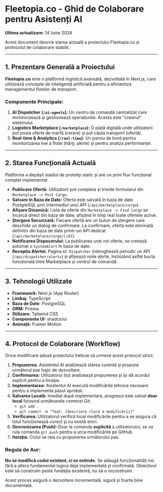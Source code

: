 # Fleetopia.co - Ghid de Colaborare pentru Asistenți AI

**Ultima actualizare:** 14 Iunie 2024

Acest document descrie starea actuală a proiectului Fleetopia.co și protocolul de colaborare stabilit.

---

## 1. Prezentare Generală a Proiectului

**Fleetopia.co** este o platformă logistică avansată, dezvoltată în Next.js, care utilizează concepte de inteligență artificială pentru a eficientiza managementul flotelor de transport.

### Componente Principale:

1.  **AI Dispatcher (`/ai-agents`):** Un centru de comandă centralizat care monitorizează și gestionează operațiunile. Acesta este "creierul" sistemului.
2.  **Logistics Marketplace (`/marketplace`):** O piață digitală unde utilizatorii pot posta oferte de marfă (cerere) și pot căuta transport (ofertă).
3.  **Real-time & Analytics (`/real-time`):** Un panou de bord pentru monitorizarea live a flotei (hărți, alerte) și pentru analiza performanței.

---

## 2. Starea Funcțională Actuală

Platforma a depășit stadiul de prototip static și are un prim flux funcțional complet implementat:

*   **Publicare Ofertă:** Utilizatorii pot completa și trimite formularul din `Marketplace -> Post Cargo`.
*   **Salvare în Baza de Date:** Oferta este salvată în baza de date PostgreSQL prin intermediul unui API (`/api/marketplace/cargo`).
*   **Afișare Dinamică:** Lista de oferte din `Marketplace -> Find Cargo` se încarcă direct din baza de date, afișând în timp real toate ofertele active.
*   **Ștergere Securizată:** Fiecare ofertă are un buton de ștergere care deschide un dialog de confirmare. La confirmare, oferta este eliminată definitiv din baza de date printr-un API dedicat (`/api/marketplace/cargo/[id]`).
*   **Notificarea Dispecerului:** La publicarea unei noi oferte, se creează automat o `SystemAlert` în baza de date.
*   **Recepția Alertei:** Pagina `AI Dispatcher` interoghează periodic un API (`/api/dispatcher/alerts`) și afișează noile alerte, închizând astfel bucla funcțională între Marketplace și centrul de comandă.

---

## 3. Tehnologii Utilizate

*   **Framework:** Next.js (App Router)
*   **Limbaj:** TypeScript
*   **Baza de Date:** PostgreSQL
*   **ORM:** Prisma
*   **Stilizare:** Tailwind CSS
*   **Componente UI:** shadcn/ui
*   **Animații:** Framer Motion

---

## 4. Protocol de Colaborare (Workflow)

Orice modificare adusă proiectului trebuie să urmeze acest protocol strict:

1.  **Propunerea:** Asistentul AI analizează starea curentă și propune următorul pas logic de dezvoltare.
2.  **Confirmarea:** Utilizatorul (tu) analizează propunerea și își dă acordul explicit pentru a începe.
3.  **Implementarea:** Asistentul AI execută modificările tehnice necesare pentru a implementa pasul aprobat.
4.  **Salvarea Locală:** Imediat după implementare, progresul este salvat **doar local** folosind următoarele comenzi Git:
    *   `git add .`
    *   `git commit -m "feat: [descriere clară a modificării]"`
5.  **Verificarea:** Utilizatorul verifică local modificările pentru a se asigura că totul funcționează corect și nu există erori.
6.  **Sincronizarea (Push):** Doar la comanda **explicită** a utilizatorului, se va rula comanda `git push` pentru a urca modificările pe GitHub.
7.  **Iterația:** Ciclul se reia cu propunerea următorului pas.

### Regula de Aur:

**Nu se modifică codul existent, ci se extinde.** Se adaugă funcționalități noi fără a altera fundamental logica deja implementată și confirmată. Obiectivul este să construim peste fundația existentă, nu să o reconstruim.

Acest proces asigură o dezvoltare incrementală, sigură și foarte bine documentată. 